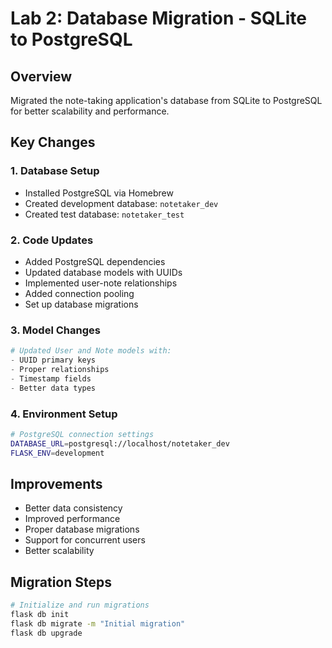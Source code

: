 # Lab 2: Database Migration - SQLite to PostgreSQL

## Overview
Migrated the note-taking application's database from SQLite to PostgreSQL for better scalability and performance.

## Key Changes

### 1. Database Setup
- Installed PostgreSQL via Homebrew
- Created development database: `notetaker_dev`
- Created test database: `notetaker_test`

### 2. Code Updates
- Added PostgreSQL dependencies
- Updated database models with UUIDs
- Implemented user-note relationships
- Added connection pooling
- Set up database migrations

### 3. Model Changes
```python
# Updated User and Note models with:
- UUID primary keys
- Proper relationships
- Timestamp fields
- Better data types
```

### 4. Environment Setup
```bash
# PostgreSQL connection settings
DATABASE_URL=postgresql://localhost/notetaker_dev
FLASK_ENV=development
```

## Improvements
- Better data consistency
- Improved performance
- Proper database migrations
- Support for concurrent users
- Better scalability

## Migration Steps
```bash
# Initialize and run migrations
flask db init
flask db migrate -m "Initial migration"
flask db upgrade
```